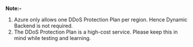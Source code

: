 __Note:-__

1. Azure only allows one DDoS Protection Plan per region. Hence Dynamic Backend is not required.
2. The DDoS Protection Plan is a high-cost service. Please keep this in mind while testing and learning.